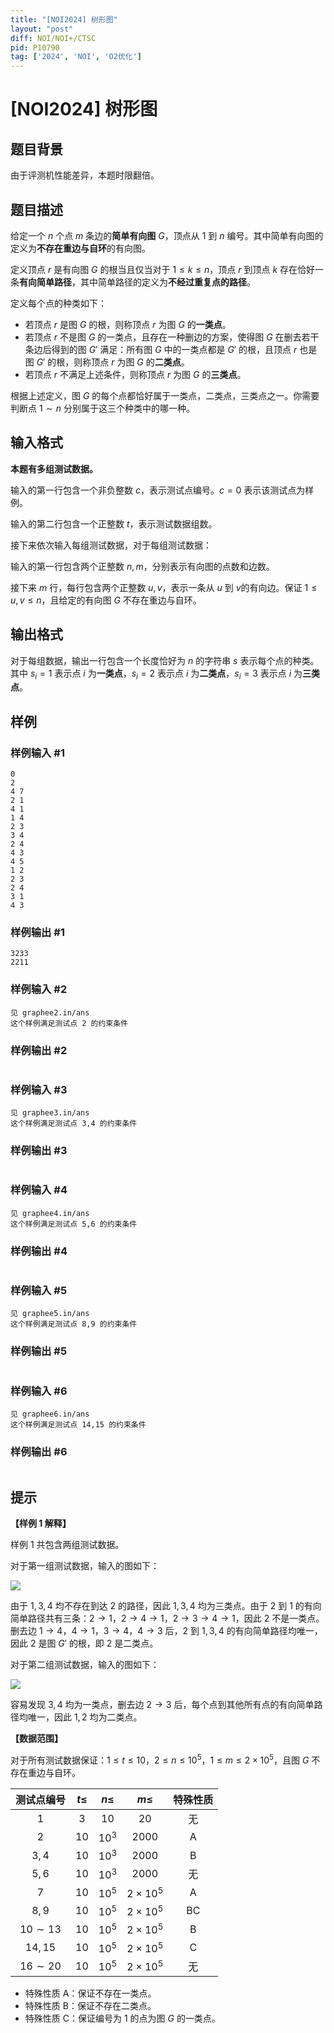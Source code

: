 ```yaml
---
title: "[NOI2024] 树形图"
layout: "post"
diff: NOI/NOI+/CTSC
pid: P10790
tag: ['2024', 'NOI', 'O2优化']
---
```

# [NOI2024] 树形图
## 题目背景

由于评测机性能差异，本题时限翻倍。
## 题目描述

给定一个 $n$ 个点 $m$ 条边的**简单有向图** $G$，顶点从 $1$ 到 $n$ 编号。其中简单有向图的定义为**不存在重边与自环**的有向图。

定义顶点 $r$ 是有向图 $G$ 的根当且仅当对于 $1\leq k\leq n$，顶点 $r$ 到顶点 $k$ 存在恰好一条**有向简单路径**，其中简单路径的定义为**不经过重复点的路径**。

定义每个点的种类如下：
- 若顶点 $r$ 是图 $G$ 的根，则称顶点 $r$ 为图 $G$ 的**一类点**。
- 若顶点 $r$ 不是图 $G$ 的一类点，且存在一种删边的方案，使得图 $G$ 在删去若干条边后得到的图 $G'$ 满足：所有图 $G$ 中的一类点都是 $G'$ 的根，且顶点 $r$ 也是图 $G'$ 的根，则称顶点 $r$ 为图 $G$ 的**二类点**。
- 若顶点 $r$ 不满足上述条件，则称顶点 $r$ 为图 $G$ 的**三类点**。

根据上述定义，图 $G$ 的每个点都恰好属于一类点，二类点，三类点之一。你需要判断点 $1\sim n$ 分别属于这三个种类中的哪一种。
## 输入格式

**本题有多组测试数据。**

输入的第一行包含一个非负整数 $c$，表示测试点编号。$c=0$ 表示该测试点为样例。

输入的第二行包含一个正整数 $t$，表示测试数据组数。

接下来依次输入每组测试数据，对于每组测试数据：

输入的第一行包含两个正整数 $n,m$，分别表示有向图的点数和边数。

接下来 $m$ 行，每行包含两个正整数 $u,v$，表示一条从 $u$ 到 $v$的有向边。保证 $1\leq u,v\leq n$，且给定的有向图 $G$ 不存在重边与自环。
## 输出格式

对于每组数据，输出一行包含一个长度恰好为 $n$ 的字符串 $s$ 表示每个点的种类。其中 $s_i=1$ 表示点 $i$ 为**一类点**，$s_i=2$ 表示点 $i$ 为**二类点**，$s_i=3$ 表示点 $i$ 为**三类点**。
## 样例

### 样例输入 #1
```
0
2
4 7
2 1
4 1
1 4
2 3
3 4
2 4
4 3
4 5
1 2
2 3
2 4
3 1
4 3
```
### 样例输出 #1
```
3233
2211
```
### 样例输入 #2
```
见 graphee2.in/ans
这个样例满足测试点 2 的约束条件
```
### 样例输出 #2
```

```
### 样例输入 #3
```
见 graphee3.in/ans
这个样例满足测试点 3,4 的约束条件
```
### 样例输出 #3
```

```
### 样例输入 #4
```
见 graphee4.in/ans
这个样例满足测试点 5,6 的约束条件
```
### 样例输出 #4
```

```
### 样例输入 #5
```
见 graphee5.in/ans
这个样例满足测试点 8,9 的约束条件
```
### 样例输出 #5
```

```
### 样例输入 #6
```
见 graphee6.in/ans
这个样例满足测试点 14,15 的约束条件
```
### 样例输出 #6
```

```
## 提示

**【样例 1 解释】**

样例 $1$ 共包含两组测试数据。

对于第一组测试数据，输入的图如下：

![](https://cdn.luogu.com.cn/upload/image_hosting/yorwc4dr.png)

由于 $1,3,4$ 均不存在到达 $2$ 的路径，因此 $1,3,4$ 均为三类点。由于 $2$ 到 $1$ 的有向简单路径共有三条：$2\to 1$，$2\to 4\to 1$，$2\to 3\to 4\to 1$，因此 $2$ 不是一类点。删去边 $1\to 4$，$4\to 1$，$3\to 4$，$4\to 3$ 后，$2$ 到 $1,3,4$ 的有向简单路径均唯一，因此 $2$ 是图 $G'$ 的根，即 $2$ 是二类点。

对于第二组测试数据，输入的图如下：

![](https://cdn.luogu.com.cn/upload/image_hosting/t8r9veu2.png)

容易发现 $3,4$ 均为一类点，删去边 $2\to 3$ 后，每个点到其他所有点的有向简单路径均唯一，因此 $1,2$ 均为二类点。

**【数据范围】**

对于所有测试数据保证：$1\leq t\leq 10$，$2\leq n\leq 10^5$，$1\leq m\leq 2\times 10^5$，且图 $G$ 不存在重边与自环。

| 测试点编号 | $t\leq$ | $n\leq$ | $m\leq$ | 特殊性质 |
| :----------: | :----------: | :----------: | :----------: | :----------: |
| $1$ | $3$ | $10$ | $20$ | 无 |
| $2$ | $10$ | $10^3$ | $2000$ | A |
| $3,4$ | $10$ | $10^3$ | $2000$ | B |
| $5,6$ | $10$ | $10^3$ | $2000$ | 无 |
| $7$ | $10$ | $10^5$ | $2\times 10^5$ | A |
| $8,9$ | $10$ | $10^5$ | $2\times 10^5$ | BC |
| $10\sim 13$ | $10$ | $10^5$ | $2\times 10^5$ | B |
| $14,15$ | $10$ | $10^5$ | $2\times 10^5$ | C |
| $16\sim 20$ | $10$ | $10^5$ | $2\times 10^5$ | 无 |

- 特殊性质 A：保证不存在一类点。
- 特殊性质 B：保证不存在二类点。
- 特殊性质 C：保证编号为 $1$ 的点为图 $G$ 的一类点。
